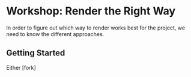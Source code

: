 # Workshop: Render the Right Way

In order to figure out which way to render works best for the project, we need to know the different approaches.  


## Getting Started

Either [fork]